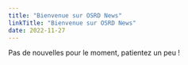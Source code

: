 ```yaml
---
title: "Bienvenue sur OSRD News"
linkTitle: "Bienvenue sur OSRD News"
date: 2022-11-27
---
```


Pas de nouvelles pour le moment, patientez un peu !